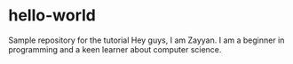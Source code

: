 # hello-world
Sample repository for the tutorial
Hey guys, I am Zayyan. I am a beginner in programming and a keen learner about computer science.
